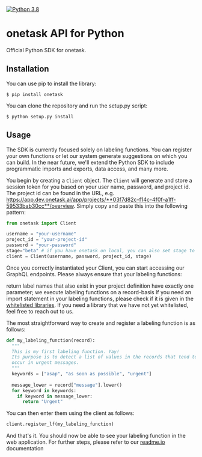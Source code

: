 [![Python 3.8](https://img.shields.io/badge/python-3.8-blue.svg)](https://www.python.org/downloads/release/python-380/)

# onetask API for Python

Official Python SDK for onetask.

## [](https://github.com/onetask-ai/onetask-python#installation)Installation

You can use pip to install the library:

`$ pip install onetask`

You can clone the repository and run the setup.py script:

`$ python setup.py install`

## [](https://github.com/onetask-ai/onetask-python#usage)Usage

The SDK is currently focused solely on labeling functions. You can register your own functions or let our system generate suggestions on which you can build. In the near future, we'll extend the Python SDK to include programmatic imports and exports, data access, and many more.

You begin by creating a `Client` object. The `Client` will generate and store a session token for you based on your user name, password, and project id. The project id can be found in the URL, e.g. https://app.dev.onetask.ai/app/projects/**03f7d82c-f14c-4f0f-a1ff-59533bab30cc**/overview. Simply copy and paste this into the following pattern:

```python
from onetask import Client

username = "your-username"
project_id = "your-project-id"
password = "your-password"
stage="beta" # if you have onetask on local, you can also set stage to "local"
client = Client(username, password, project_id, stage)
```

Once you correctly instantiated your Client, you can start accessing our GraphQL endpoints. Please always ensure that your labeling functions:

return label names that also exist in your project definition
have exactly one parameter; we execute labeling functions on a record-basis
If you need an import statement in your labeling functions, please check if it is given in the [whitelisted libraries](https://onetask.readme.io/reference/whitelisted-libraries). If you need a library that we have not yet whitelisted, feel free to reach out to us.

The most straightforward way to create and register a labeling function is as follows:

```python
def my_labeling_function(record):
  """
  This is my first labeling function. Yay!
  Its purpose is to detect a list of values in the records that tend to
  occur in urgent messages.
  """
  keywords = ["asap", "as soon as possible", "urgent"]
  
  message_lower = record["message"].lower()
  for keyword in keywords:
    if keyword in message_lower:
      return "Urgent"
```

You can then enter them using the client as follows:

```python
client.register_lf(my_labeling_function)
```

And that's it. You should now be able to see your labeling function in the web application. For further steps, please refer to our [readme.io](https://onetask.readme.io/reference/setting-up-the-python-sdk) documentation

